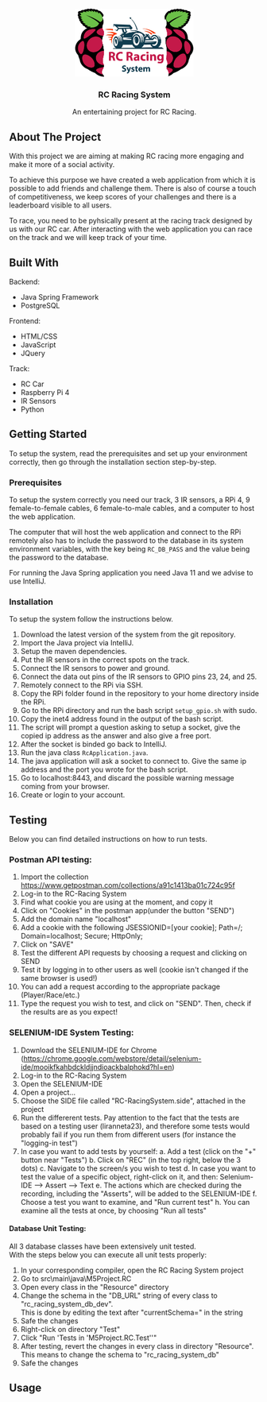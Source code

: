 <br>
<div align="center">
  <a href="https://gitlab.utwente.nl/cs21-22">
    <img src="RC/src/main/resources/static/images/logo.png" alt="Logo" width="238px" height="137px">
  </a>

  <h3 align="center">RC Racing System</h3>

  <p align="center">
    An entertaining project for RC Racing.
  </p>
</div>



## About The Project

With this project we are aiming at making RC racing more engaging and make it more of a social activity. 

To achieve this purpose we have created a web application from which it is possible to add friends and challenge them. There is also of course a touch of competitiveness, we keep scores of your challenges and there is a leaderboard visible to all users.

To race, you need to be pyhsically present at the racing track designed by us with our RC car. After interacting with the web application you can race on the track and we will keep track of your time.



## Built With

Backend:
* Java Spring Framework
* PostgreSQL

Frontend:
* HTML/CSS
* JavaScript
* JQuery

Track:
* RC Car
* Raspberry Pi 4
* IR Sensors
* Python



## Getting Started

To setup the system, read the prerequisites and set up your environment correctly, then go through the installation section step-by-step.


### Prerequisites

To setup the system correctly you need our track, 3 IR sensors, a RPi 4, 9 female-to-female cables, 6 female-to-male cables, and a computer to host the web application.

The computer that will host the web application and connect to the RPi remotely also has to include the password to the database in its system environment variables, with the key being `RC_DB_PASS` and the value being the password to the database.

For running the Java Spring application you need Java 11 and we advise to use IntelliJ.


### Installation

To setup the system follow the instructions below.
1. Download the latest version of the system from the git repository.
2. Import the Java project via IntelliJ.
3. Setup the maven dependencies.
4. Put the IR sensors in the correct spots on the track.
5. Connect the IR sensors to power and ground.
6. Connect the data out pins of the IR sensors to GPIO pins 23, 24, and 25.
7. Remotely connect to the RPi via SSH.
8. Copy the RPi folder found in the repository to your home directory inside the RPi.
9. Go to the RPi directory and run the bash script `setup_gpio.sh` with sudo.
10. Copy the inet4 address found in the output of the bash script.
11. The script will prompt a question asking to setup a socket, give the copied ip address as the answer and also give a free port.
12. After the socket is binded go back to IntelliJ.
13. Run the java class `RcApplication.java`.
14. The java application will ask a socket to connect to. Give the same ip address and the port you wrote for the bash script.
15. Go to localhost:8443, and discard the possible warning message coming from your browser.
16. Create or login to your account. 



## Testing

Below you can find detailed instructions on how to run tests.


### Postman API testing:

1. Import the collection https://www.getpostman.com/collections/a91c1413ba01c724c95f
2. Log-in to the RC-Racing System
3. Find what cookie you are using at the moment, and copy it
4. Click on "Cookies" in the postman app(under the button "SEND")
5. Add the domain name "localhost"
6. Add a cookie with the following JSESSIONID=[your cookie]; Path=/; Domain=localhost; Secure; HttpOnly;
7. Click on "SAVE"
8. Test the different API requests by choosing a request and clicking on SEND
9. Test it by logging in to other users as well (cookie isn't changed if the same browser is used!)
10. You can add a request according to the appropriate package (Player/Race/etc.)
11. Type the request you wish to test, and click on "SEND". Then, check if the results are as you expect!


### SELENIUM-IDE System Testing:

1. Download the SELENIUM-IDE for Chrome (https://chrome.google.com/webstore/detail/selenium-ide/mooikfkahbdckldjjndioackbalphokd?hl=en)
2. Log-in to the RC-Racing System
3. Open the SELENIUM-IDE
4. Open a project...
5. Choose the SIDE file called "RC-RacingSystem.side", attached in the project
6. Run the differerent tests. Pay attention to the fact that the tests are based on a testing user (liranneta23), and therefore some tests would probably fail if you run them from different users (for instance the "logging-in test")
7. In case you want to add tests by yourself:
	a. Add a test (click on the "+" button near "Tests")
	b. Click on "REC" (in the top right, below the 3 dots)
	c. Navigate to the screen/s you wish to test
	d. In case you want to test the value of a specific object, right-click on it, and then:
		Selenium-IDE --> Assert --> Text
	e. The actions which are checked during the recording, including the "Asserts", will be added to the   SELENIUM-IDE
	f. Choose a test you want to examine, and "Run current test"
	h. You can examine all the tests at once, by choosing "Run all tests"

#### Database Unit Testing:

All 3 database classes have been extensively unit tested. <br />
With the steps below you can execute all unit tests properly:

1. In your corresponding compiler, open the RC Racing System project
2. Go to src\main\java\M5Project.RC
3. Open every class in the "Resource" directory
4. Change the schema in the "DB_URL" string of every class to "rc_racing_system_db_dev". <br />
This is done by editing the text after "currentSchema=" in the string
5. Safe the changes
6. Right-click on directory "Test"
7. Click "Run 'Tests in 'M5Project.RC.Test''"
8. After testing, revert the changes in every class in directory "Resource". <br />
This means to change the schema to "rc_racing_system_db"
9. Safe the changes


## Usage
